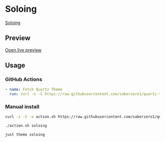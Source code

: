 # Soloing

[Soloing](https://github.com/isax785)

## Preview

[Open live preview](https://quartz-themes.github.io/soloing/)

## Usage

### GitHub Actions

```yaml
- name: Fetch Quartz Theme
  run: curl -s -S https://raw.githubusercontent.com/saberzero1/quartz-themes/master/action.sh | bash -s -- soloing
```

### Manual install

```bash
curl -s -S -o action.sh https://raw.githubusercontent.com/saberzero1/quartz-themes/master/action.sh

./action.sh soloing
```

```bash
just theme soloing
```
